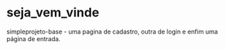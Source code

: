 # seja_vem_vinde
simpleprojeto-base - uma pagina de cadastro, outra de login e enfim uma página de entrada.
